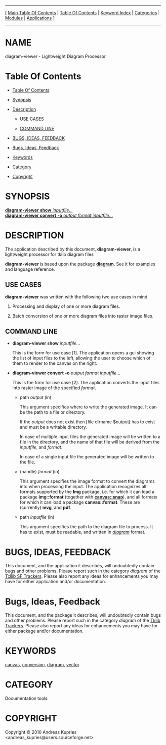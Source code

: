 
[//000000001]: # (diagram\-viewer \- Documentation toolbox)
[//000000002]: # (Generated from file 'diagram\-viewer\.man' by tcllib/doctools with format 'markdown')
[//000000003]: # (Copyright &copy; 2010 Andreas Kupries <andreas\_kupries@users\.sourceforge\.net>)
[//000000004]: # (diagram\-viewer\(n\) 1\.0 tklib "Documentation toolbox")

<hr> [ <a href="../../../toc.md">Main Table Of Contents</a> &#124; <a
href="../../toc.md">Table Of Contents</a> &#124; <a
href="../../../index.md">Keyword Index</a> &#124; <a
href="../../../toc0.md">Categories</a> &#124; <a
href="../../../toc1.md">Modules</a> &#124; <a
href="../../../toc2.md">Applications</a> ] <hr>

# NAME

diagram\-viewer \- Lightweight Diagram Processor

# <a name='toc'></a>Table Of Contents

  - [Table Of Contents](#toc)

  - [Synopsis](#synopsis)

  - [Description](#section1)

      - [USE CASES](#subsection1)

      - [COMMAND LINE](#subsection2)

  - [BUGS, IDEAS, FEEDBACK](#section2)

  - [Bugs, Ideas, Feedback](#section3)

  - [Keywords](#keywords)

  - [Category](#category)

  - [Copyright](#copyright)

# <a name='synopsis'></a>SYNOPSIS

[__diagram\-viewer__ __show__ *inputfile*\.\.\.](#1)  
[__diagram\-viewer__ __convert__ __\-o__ *output* *format* *inputfile*\.\.\.](#2)  

# <a name='description'></a>DESCRIPTION

The application described by this document, __diagram\-viewer__, is a
lightweight processor for tklib diagram files

__diagram\-viewer__ is based upon the package
__[diagram](\.\./modules/diagrams/diagram\.md)__\. See it for examples and
language reference\.

## <a name='subsection1'></a>USE CASES

__diagram\-viewer__ was written with the following two use cases in mind\.

  1. Processing and display of one or more diagram files\.

  1. Batch conversion of one or more diagram files into raster image files\.

## <a name='subsection2'></a>COMMAND LINE

  - <a name='1'></a>__diagram\-viewer__ __show__ *inputfile*\.\.\.

    This is the form for use case \[1\]\. The application opens a gui showing the
    list of input files to the left, allowing the user to choose which of them
    to render to the canvas on the right\.

  - <a name='2'></a>__diagram\-viewer__ __convert__ __\-o__ *output* *format* *inputfile*\.\.\.

    This is the form for use case \[2\]\. The application converts the input files
    into raster image of the specified *format*\.

      * path *output* \(in\)

        This argument specifies where to write the generated image\. It can be
        the path to a file or directory\.

        If the *output* does not exist then \[file dirname $output\] has to
        exist and must be a writable directory\.

        In case of multiple input files the generated image will be written to a
        file in the directory, and the name of that file will be derived from
        the *inputfile*, and *format*\.

        In case of a single input file the generated image will be written to
        the file\.

      * \(handle\) *format* \(in\)

        This argument specifies the image format to convert the diagrams into
        when processing the input\. The application recognizes all formats
        supported by the __Img__ package, i\.e\. for which it can load a
        package __img::__format____ \(together with
        __[canvas::snap](\.\./modules/canvas/canvas\_snap\.md)__\), and all
        formats for which it can load a package __canvas::__format____\.
        These are \(currently\) __mvg__, and __pdf__\.

      * path *inputfile* \(in\)

        This argument specifies the path to the diagram file to process\. It has
        to exist, must be readable, and written in
        *[diagram](\.\./\.\./\.\./index\.md\#diagram)* format\.

# <a name='section2'></a>BUGS, IDEAS, FEEDBACK

This document, and the application it describes, will undoubtedly contain bugs
and other problems\. Please report such in the category *diagram* of the
[Tcllib SF Trackers](http://sourceforge\.net/tracker/?group\_id=12883)\. Please
also report any ideas for enhancements you may have for either application
and/or documentation\.

# <a name='section3'></a>Bugs, Ideas, Feedback

This document, and the package it describes, will undoubtedly contain bugs and
other problems\. Please report such in the category *diagram* of the [Tklib
Trackers](http://core\.tcl\.tk/tklib/reportlist)\. Please also report any ideas
for enhancements you may have for either package and/or documentation\.

# <a name='keywords'></a>KEYWORDS

[canvas](\.\./\.\./\.\./index\.md\#canvas),
[conversion](\.\./\.\./\.\./index\.md\#conversion),
[diagram](\.\./\.\./\.\./index\.md\#diagram), [vector](\.\./\.\./\.\./index\.md\#vector)

# <a name='category'></a>CATEGORY

Documentation tools

# <a name='copyright'></a>COPYRIGHT

Copyright &copy; 2010 Andreas Kupries <andreas\_kupries@users\.sourceforge\.net>
